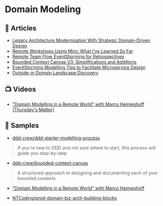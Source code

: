 # Domain Modeling

## 📕 Articles

- [Legacy Architecture Modernisation With Strategic Domain-Driven Design](https://medium.com/nick-tune-tech-strategy-blog/legacy-architecture-modernisation-with-strategic-domain-driven-design-3e7c05bb383f)
- [Remote Workshops Using Miro: What I’ve Learned So Far](https://medium.com/nick-tune-tech-strategy-blog/remote-workshops-using-miro-what-ive-learned-so-far-849391f0412b)
- [Remote Team Flow EventStorming for Retrospectives](https://medium.com/nick-tune-tech-strategy-blog/remote-team-flow-eventstorming-for-retrospectives-a8ea33cdb277)
- [Bounded Context Canvas V3: Simplifications and Additions](https://medium.com/nick-tune-tech-strategy-blog/bounded-context-canvas-v2-simplifications-and-additions-229ed35f825f)
- [EventStorming Modelling Tips to Facilitate Microservice Design](https://medium.com/nick-tune-tech-strategy-blog/eventstorming-modelling-tips-to-facilitate-microservice-design-1b1b0b838efc)
- [Outside-in Domain Landscape Discovery](https://medium.com/nick-tune-tech-strategy-blog/outside-in-domain-landscape-discovery-3ec88aeb70db)


## 📺 Videos
- ["Domain Modelling in a Remote World" with Marco Heimeshoff (Thursday's Matter)](https://www.youtube.com/watch?v=jdU_iTBP2Qs)

## 🚀 Samples

- [ddd-crew/ddd-starter-modelling-process](https://github.com/ddd-crew/ddd-starter-modelling-process)
> If you're new to DDD and not sure where to start, this process will guide you step-by-step

- [ddd-crew/bounded-context-canvas](https://github.com/ddd-crew/bounded-context-canvas)
> A structured approach to designing and documenting each of your bounded contexts

- ["Domain Modelling in a Remote World" with Marco Heimeshoff](https://miro.com/app/board/o9J_lSf4hpY=/)

- [NTCoding/prod-domain-biz-arch-building-blocks](https://github.com/NTCoding/prod-domain-biz-arch-building-blocks)